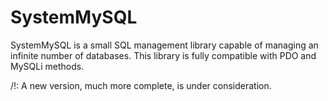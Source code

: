 # SystemMySQL
SystemMySQL is a small SQL management library capable of managing an infinite number of databases.
This library is fully compatible with PDO and MySQLi methods.

/!\: A new version, much more complete, is under consideration.